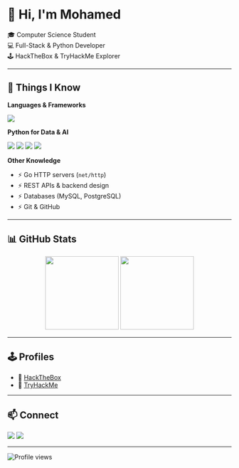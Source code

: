# 👋 Hi, I'm Mohamed  

🎓 Computer Science Student  
💻 Full-Stack & Python Developer  
🕹️ HackTheBox & TryHackMe Explorer  

---

## 🧠 Things I Know  

**Languages & Frameworks**  
<p>
  <img src="https://skillicons.dev/icons?i=linux,bash,cpp,php,java,spring,python,flask,fastapi,react,go,html,css,js,ts" />
</p>

**Python for Data & AI**  
<p>
  <img src="https://img.shields.io/badge/NumPy-013243?style=for-the-badge&logo=numpy&logoColor=white"/>
  <img src="https://img.shields.io/badge/Pandas-150458?style=for-the-badge&logo=pandas&logoColor=white"/>
  <img src="https://img.shields.io/badge/scikit--learn-F7931E?style=for-the-badge&logo=scikitlearn&logoColor=white"/>
  <img src="https://img.shields.io/badge/PyTorch-EE4C2C?style=for-the-badge&logo=pytorch&logoColor=white"/>
</p>

**Other Knowledge**  
- ⚡ Go HTTP servers (`net/http`)  
- ⚡ REST APIs & backend design  
- ⚡ Databases (MySQL, PostgreSQL)  
- ⚡ Git & GitHub  

---

## 📊 GitHub Stats  
<p align="center">
  <img src="https://github-readme-stats.vercel.app/api?username=0xhakiim&show_icons=true&theme=radical" height="165"/>
  <img src="https://github-readme-stats.vercel.app/api/top-langs/?username=0xhakiim&layout=compact&theme=radical" height="165"/>
</p>

---

## 🕹️ Profiles  
- 🔗 [HackTheBox](https://app.hackthebox.com/profile/1272681)  
- 🔗 [TryHackMe](https://tryhackme.com/p/0xhakiim)  

---

## 📫 Connect  
<p>
  <a href="https://linkedin.com/in/YOUR_LINKEDIN" target="_blank"><img src="https://img.shields.io/badge/LinkedIn-0077B5?style=for-the-badge&logo=linkedin&logoColor=white"/></a>
  <a href="mailto:your.email@example.com"><img src="https://img.shields.io/badge/Email-D14836?style=for-the-badge&logo=gmail&logoColor=white"/></a>
</p>

---

![Profile views](https://komarev.com/ghpvc/?username=YOUR_USERNAME&color=ff69b4&style=for-the-badge)
